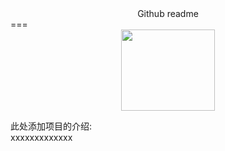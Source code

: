 <div align=center>
  Github readme </center>
</div>
===
<div align=center>
  <img width="150" height="130" src="https://github.com/IVC-Projects/text/raw/master/Github.jpg" /> 
</div>

此处添加项目的介绍:<br>
xxxxxxxxxxxxx
